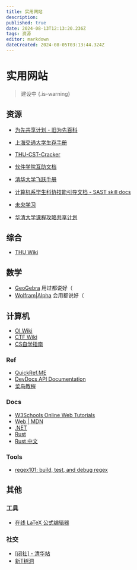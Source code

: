 ```yaml
---
title: 实用网站
description: 
published: true
date: 2024-08-13T12:13:20.236Z
tags: 资源
editor: markdown
dateCreated: 2024-08-05T03:13:44.324Z
---
```


# 实用网站
> 建设中
{.is-warning}


## 资源

- [为先共享计划 - 旧为先百科](https://wx.lesnow.top/resources/sharing-project/)

- [上海交通大学生存手册](https://survivesjtu.gitbook.io/survivesjtumanual/)
- [THU-CST-Cracker](https://rekcarc-tsc-uht.readthedocs.io/en/latest/)
- [软件学院互助文档](https://ssast-readme.github.io/)
- [清华大学飞跃手册](https://feiyue.online/)
- [计算机系学生科协技能引导文档 - SAST skill docs](https://docs.net9.org/)
- [未央学习](https://weyoung-learn.github.io/)
- [华清大学课程攻略共享计划](https://in.closed.social:9443/pastExam/)

## 综合

- [THU Wiki](https://thu.wiki/)

## 数学

- [GeoGebra](https://www.geogebra.org/) 用过都说好（
- [Wolfram|Alpha](https://www.wolframalpha.com/) 会用都说好（

## 计算机

- [OI Wiki](https://oi-wiki.org/)
- [CTF Wiki](https://ctf-wiki.org/)
- [CS自学指南](https://csdiy.wiki/)

### Ref

- [QuickRef.ME](https://quickref.me/)
- [DevDocs API Documentation](https://devdocs.io/)
- [菜鸟教程](https://www.runoob.com/)

### Docs

- [W3Schools Online Web Tutorials](https://www.w3schools.com/)
- [Web | MDN](https://developer.mozilla.org/zh-CN/docs/Learn/HTML)
- [.NET](https://learn.microsoft.com/zh-cn/dotnet/)
- [Rust](https://www.rust-lang.org/learn)
- [Rust 中文](https://rustwiki.org/)

### Tools

- [regex101: build, test, and debug regex](https://regex101.com/)

## 其他

### 工具

- [在线 LaTeX 公式编辑器](https://www.latexlive.com/)

### 社交

- [[闭社] - 清华站](https://thu.closed.social/public/local)
- [新T树洞](https://thuhollow.github.io/)
